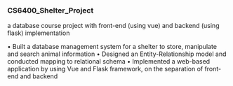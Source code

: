 ### CS6400_Shelter_Project
a database course project with front-end (using vue) and backend (using flask) implementation

•	Built a database management system for a shelter to store, manipulate and search animal information
•	Designed an Entity-Relationship model and conducted mapping to relational schema
•	Implemented a web-based application by using Vue and Flask framework, on the separation of front-end and backend

